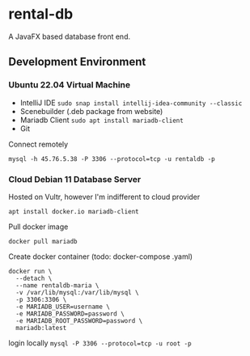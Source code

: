 # rental-db

A JavaFX based database front end.

## Development Environment

### Ubuntu 22.04 Virtual Machine

* IntelliJ IDE `sudo snap install intellij-idea-community --classic`
* Scenebuilder (.deb package from website)
* Mariadb Client `sudo apt install mariadb-client`
* Git

Connect remotely

````shell
mysql -h 45.76.5.38 -P 3306 --protocol=tcp -u rentaldb -p
````

### Cloud Debian 11 Database Server

Hosted on Vultr, however I'm indifferent to cloud provider

`apt install docker.io mariadb-client`

Pull docker image

`docker pull mariadb`

Create docker container (todo: docker-compose .yaml)

```
docker run \
  --detach \
  --name rentaldb-maria \
  -v /var/lib/mysql:/var/lib/mysql \
  -p 3306:3306 \
  -e MARIADB_USER=username \
  -e MARIADB_PASSWORD=password \
  -e MARIADB_ROOT_PASSWORD=password \
  mariadb:latest
```

login locally
`mysql -P 3306 --protocol=tcp -u root -p`

